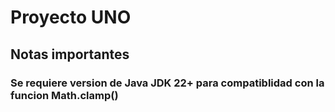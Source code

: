 # Proyecto UNO
## Notas importantes
### Se requiere version de Java JDK 22+ para compatiblidad con la funcion Math.clamp()
